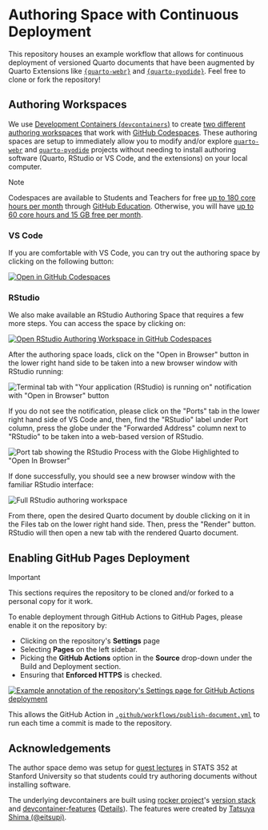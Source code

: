 # Authoring Space with Continuous Deployment

This repository houses an example workflow that allows for continuous deployment of versioned Quarto documents that have been augmented by Quarto Extensions like [`{quarto-webr}`](https://github.com/coatless/quarto-webr) and [`{quarto-pyodide}`](https://github.com/coatless-quarto/pyodide). Feel free to clone or fork the repository!

## Authoring Workspaces

We use [Development Containers (`devcontainers`)](https://containers.dev/) to create [two different authoring workspaces](.devcontainer/) that work with [GitHub Codespaces](https://github.com/features/codespaces). These authoring spaces are setup to immediately allow you to modify and/or explore [`quarto-webr`](https://github.com/coatless/quarto-webr) and [`quarto-pyodide`](https://github.com/coatless-quarto/pyodide) projects without needing to install authoring software (Quarto, RStudio or VS Code, and the extensions) on your local computer.

> [!NOTE] 
> 
> Codespaces are available to Students and Teachers for free [up to 180 core hours per month](https://docs.github.com/en/education/manage-coursework-with-github-classroom/integrate-github-classroom-with-an-ide/using-github-codespaces-with-github-classroom#about-github-codespaces) through [GitHub Education](https://education.github.com/). Otherwise, you will have [up to 60 core hours and 15 GB free per month](https://github.com/features/codespaces#pricing).


### VS Code 

If you are comfortable with VS Code, you can try out the authoring space by clicking on the following button:

[![Open in GitHub Codespaces](https://github.com/codespaces/badge.svg)](https://codespaces.new/coatless-quarto/quarto-webr-pyodide-demo?devcontainer_path=.devcontainer%2Fvs-code%2Fdevcontainer.json)

### RStudio

We also make available an RStudio Authoring Space that requires a few more steps. You can access the space by clicking on:

[![Open RStudio Authoring Workspace in GitHub Codespaces](https://github.com/codespaces/badge.svg)](https://codespaces.new/coatless-quarto/quarto-webr-pyodide-demo?devcontainer_path=.devcontainer%2Frstudio%2Fdevcontainer.json)

After the authoring space loads, click on the "Open in Browser" button in the lower right hand side to be taken into a new browser window with RStudio running: 

![Terminal tab with "Your application (RStudio) is running on" notification with "Open in Browser" button](images/vs-code-terminal-launch-rstudio-notification-closeup.png)

If you do not see the notification, please click on the "Ports" tab in the lower right hand side of VS Code and, then, find the "RStudio" label under Port column, press the globe under the "Forwarded Address" column next to "RStudio" to be taken into a web-based version of RStudio.

![Port tab showing the `RStudio` Process with the Globe Highlighted to "Open In Browser"](images/vs-code-port-tab-open-rstudio-globe.png)

If done successfully, you should see a new browser window with the familiar RStudio interface:

![Full RStudio authoring workspace](images/rstudio-authoring-workspace-launched.png)

From there, open the desired Quarto document by double clicking on it in the Files tab on the lower right hand side. Then, press the "Render" button. RStudio will then open a new tab with the rendered Quarto document. 

## Enabling GitHub Pages Deployment

> [!IMPORTANT]
> 
> This sections requires the repository to be cloned and/or forked to a personal copy for it work.

To enable deployment through GitHub Actions to GitHub Pages, please enable it on the repository by:

- Clicking on the repository's **Settings** page
- Selecting **Pages** on the left sidebar.
- Picking the **GitHub Actions** option in the **Source** drop-down under the Build and Deployment section.
- Ensuring that **Enforced HTTPS** is checked. 

[![Example annotation of the repository's Settings page for GitHub Actions deployment][1]][1]

This allows the GitHub Action in [`.github/workflows/publish-document.yml`](.github/workflows/publish-document.yml) to run each time a commit is made to the repository.

## Acknowledgements

The author space demo was setup for [guest lectures](https://github.com/coatless-talks/stats352-guest-lectures-on-dynamic-interactions-wasm) in STATS 352 at Stanford University so that students could try authoring documents without installing software. 

The underlying devcontainers are built using [rocker project](https://rocker-project.org/)'s [version stack](https://github.com/rocker-org/devcontainer-templates/tree/main/src/r-ver) and [devcontainer-features](https://github.com/rocker-org/devcontainer-templates/tree/main/src/r-ver) ([Details](https://containers.dev/implementors/features/)). The features were created by [Tatsuya Shima (@eitsupi)](https://github.com/eitsupi).

  [1]: images/enable-github-pages-via-actions.png